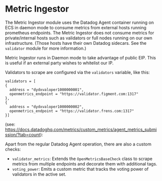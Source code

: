 # Metric Ingestor

The Metric Ingestor module uses the Datadog Agent container running on ECS in daemon mode to
consume metrics from external hosts running prometheus endpoints. The Metric Ingestor does not
consume metrics for private/internal hosts such as validators or full nodes running on our
own infrastructure. (Those hosts have their own Datadog sidecars. See the `validator` module for
more information.)

Metric Ingestor runs in Daemon mode to take advantage of public EIP. This is useful if an external
party wishes to whitelist our IP.

Validators to scrape are configured via the `validators` variable, like this:

```hcl
validators = [
{
  address = "dydxvaloper1000000001",
  openmetrics_endpoint = "https://validator.figment.com:1317"
},
{
  address = "dydxvaloper1000000002",
  openmetrics_endpoint = "https://validator.frens.com:1317"
}]
```
(see: https://docs.datadoghq.com/metrics/custom_metrics/agent_metrics_submission/?tab=count):

Apart from the regular Datadog Agent operation, there are also a custom checks:

- `validator_metrics`: Extends the `OpenMetricsBaseCheck` class to scrape metrics from multiple
  endpoints and decorate them with additional tags.
- `voting_power`: Emits a custom metric that tracks the voting power of validators in the active set.